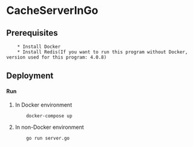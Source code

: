 # CacheServerInGo

## Prerequisites

```
    * Install Docker
    * Install Redis(If you want to run this program without Docker, version used for this program: 4.0.8)
```

## Deployment

#### Run
1. In Docker environment
    
    ```
        docker-compose up
    ```

2. In non-Docker environment

    ```
        go run server.go
    ```